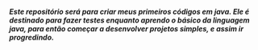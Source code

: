 **_Este repositório será para criar meus primeiros códigos em java. Ele é destinado para fazer testes enquanto aprendo o básico da linguagem java, para então começar a desenvolver projetos simples, e assim ir progredindo._**

